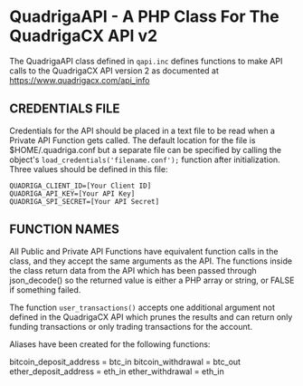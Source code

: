 QuadrigaAPI - A PHP Class For The QuadrigaCX API v2
===================================================

The QuadrigaAPI class defined in `qapi.inc` defines functions to make
API calls to the QuadrigaCX API version 2 as documented at
https://www.quadrigacx.com/api_info

CREDENTIALS FILE
----------------

Credentials for the API should be placed in a text file to be read
when a Private API Function gets called. The default location for the
file is $HOME/.quadriga.conf but a separate file can be specified by
calling the object's `load_credentials('filename.conf');` function
after initialization. Three values should be defined in this file:

    QUADRIGA_CLIENT_ID=[Your Client ID]
    QUADRIGA_API_KEY=[Your API Key]
    QUADRIGA_SPI_SECRET=[Your API Secret]

FUNCTION NAMES
--------------

All Public and Private API Functions have equivalent function calls in
the class, and they accept the same arguments as the API. The
functions inside the class return data from the API which has been
passed through json_decode() so the returned value is either a PHP
array or string, or FALSE if something failed.

The function `user_transactions()` accepts one additional argument not
defined in the QuadrigaCX API which prunes the results and can return
only funding transactions or only trading transactions for the
account.

Aliases have been created for the following functions:

bitcoin_deposit_address = btc_in
bitcoin_withdrawal = btc_out
ether_deposit_address = eth_in
ether_withdrawal = eth_in

